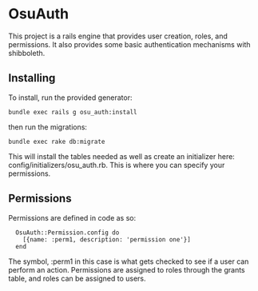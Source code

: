 # OsuAuth

This project is a rails engine that provides user creation, roles, and permissions. It also provides some basic
authentication mechanisms with shibboleth.

## Installing

To install, run the provided generator:

`bundle exec rails g osu_auth:install`

then run the migrations:

`bundle exec rake db:migrate`

This will install the tables needed as well as create an initializer here: config/initializers/osu_auth.rb.
This is where you can specify your permissions.

## Permissions

Permissions are defined in code as so:

```
  OsuAuth::Permission.config do
    [{name: :perm1, description: 'permission one'}]
  end
```

The symbol, :perm1 in this case is what gets checked to see if a user can perform an action. Permissions are assigned
to roles through the grants table, and roles can be assigned to users.
